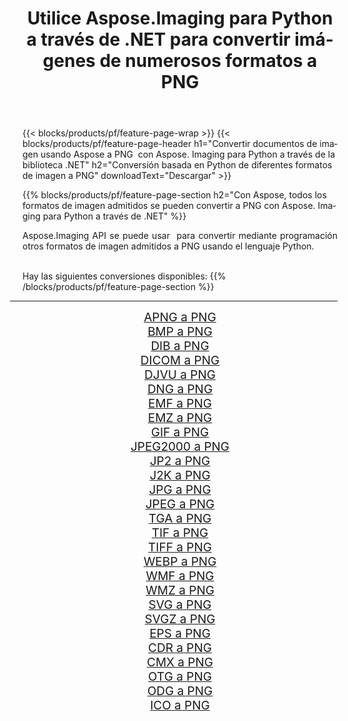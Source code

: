 ﻿---
title: Utilice Aspose.Imaging para Python a través de .NET para convertir imágenes de numerosos formatos a PNG 
weight: 3920
url: /es/python-net/conversion/to/png/ 
lang: es
langdirlevel: 2
locales: zh-hans,ja,it,ru,de,es,fr,nl,id,lt,pl,pt,vi,tr,ko,zh-hant,ar,hi,th,sv,cs,uk,he
description: Puede usar Aspose.Imaging para Python a través de la biblioteca .NET para convertir una variedad de formatos a PNG
---

{{< blocks/products/pf/feature-page-wrap >}}
{{< blocks/products/pf/feature-page-header h1="Convertir documentos de imagen usando Aspose a PNG  con Aspose. Imaging para Python a través de la biblioteca .NET" h2="Conversión basada en Python de diferentes formatos de imagen a PNG" downloadText="Descargar" >}}


{{% blocks/products/pf/feature-page-section  h2="Con Aspose, todos los formatos de imagen admitidos se pueden convertir a PNG con Aspose. Imaging para Python a través de .NET" %}}
<p align=justify>Aspose.Imaging API se puede usar  para convertir mediante programación otros formatos de imagen admitidos a PNG usando el lenguaje Python.</p>
<br/>
Hay las siguientes conversiones disponibles:
{{% /blocks/products/pf/feature-page-section %}}
<div class="container-fluid productfamilypage bg-gray">
    <div class="convertypes bg-gray agp-content section">
        <div class="container">
		<hr style="margin-left:-20px;"/>
		<div class="row other-converters" style="gap: 10px;font-size: 19px;text-align:center;">
		    <div class='col-md-2 other-converter remove-lp remove-rp'><a href="/imaging/es/python-net/conversion/apng-to-png/" style="padding:15px;">APNG a PNG</a></div>
<div class='col-md-2 other-converter remove-lp remove-rp'><a href="/imaging/es/python-net/conversion/bmp-to-png/" style="padding:15px;">BMP a PNG</a></div>
<div class='col-md-2 other-converter remove-lp remove-rp'><a href="/imaging/es/python-net/conversion/dib-to-png/" style="padding:15px;">DIB a PNG</a></div>
<div class='col-md-2 other-converter remove-lp remove-rp'><a href="/imaging/es/python-net/conversion/dicom-to-png/" style="padding:15px;">DICOM a PNG</a></div>
<div class='col-md-2 other-converter remove-lp remove-rp'><a href="/imaging/es/python-net/conversion/djvu-to-png/" style="padding:15px;">DJVU a PNG</a></div>
<div class='col-md-2 other-converter remove-lp remove-rp'><a href="/imaging/es/python-net/conversion/dng-to-png/" style="padding:15px;">DNG a PNG</a></div>
<div class='col-md-2 other-converter remove-lp remove-rp'><a href="/imaging/es/python-net/conversion/emf-to-png/" style="padding:15px;">EMF a PNG</a></div>
<div class='col-md-2 other-converter remove-lp remove-rp'><a href="/imaging/es/python-net/conversion/emz-to-png/" style="padding:15px;">EMZ a PNG</a></div>
<div class='col-md-2 other-converter remove-lp remove-rp'><a href="/imaging/es/python-net/conversion/gif-to-png/" style="padding:15px;">GIF a PNG</a></div>
<div class='col-md-2 other-converter remove-lp remove-rp'><a href="/imaging/es/python-net/conversion/jpeg2000-to-png/" style="padding:15px;">JPEG2000 a PNG</a></div>
<div class='col-md-2 other-converter remove-lp remove-rp'><a href="/imaging/es/python-net/conversion/jp2-to-png/" style="padding:15px;">JP2 a PNG</a></div>
<div class='col-md-2 other-converter remove-lp remove-rp'><a href="/imaging/es/python-net/conversion/j2k-to-png/" style="padding:15px;">J2K a PNG</a></div>
<div class='col-md-2 other-converter remove-lp remove-rp'><a href="/imaging/es/python-net/conversion/jpg-to-png/" style="padding:15px;">JPG a PNG</a></div>
<div class='col-md-2 other-converter remove-lp remove-rp'><a href="/imaging/es/python-net/conversion/jpeg-to-png/" style="padding:15px;">JPEG a PNG</a></div>
<div class='col-md-2 other-converter remove-lp remove-rp'><a href="/imaging/es/python-net/conversion/tga-to-png/" style="padding:15px;">TGA a PNG</a></div>
<div class='col-md-2 other-converter remove-lp remove-rp'><a href="/imaging/es/python-net/conversion/tif-to-png/" style="padding:15px;">TIF a PNG</a></div>
<div class='col-md-2 other-converter remove-lp remove-rp'><a href="/imaging/es/python-net/conversion/tiff-to-png/" style="padding:15px;">TIFF a PNG</a></div>
<div class='col-md-2 other-converter remove-lp remove-rp'><a href="/imaging/es/python-net/conversion/webp-to-png/" style="padding:15px;">WEBP a PNG</a></div>
<div class='col-md-2 other-converter remove-lp remove-rp'><a href="/imaging/es/python-net/conversion/wmf-to-png/" style="padding:15px;">WMF a PNG</a></div>
<div class='col-md-2 other-converter remove-lp remove-rp'><a href="/imaging/es/python-net/conversion/wmz-to-png/" style="padding:15px;">WMZ a PNG</a></div>
<div class='col-md-2 other-converter remove-lp remove-rp'><a href="/imaging/es/python-net/conversion/svg-to-png/" style="padding:15px;">SVG a PNG</a></div>
<div class='col-md-2 other-converter remove-lp remove-rp'><a href="/imaging/es/python-net/conversion/svgz-to-png/" style="padding:15px;">SVGZ a PNG</a></div>
<div class='col-md-2 other-converter remove-lp remove-rp'><a href="/imaging/es/python-net/conversion/eps-to-png/" style="padding:15px;">EPS a PNG</a></div>
<div class='col-md-2 other-converter remove-lp remove-rp'><a href="/imaging/es/python-net/conversion/cdr-to-png/" style="padding:15px;">CDR a PNG</a></div>
<div class='col-md-2 other-converter remove-lp remove-rp'><a href="/imaging/es/python-net/conversion/cmx-to-png/" style="padding:15px;">CMX a PNG</a></div>
<div class='col-md-2 other-converter remove-lp remove-rp'><a href="/imaging/es/python-net/conversion/otg-to-png/" style="padding:15px;">OTG a PNG</a></div>
<div class='col-md-2 other-converter remove-lp remove-rp'><a href="/imaging/es/python-net/conversion/odg-to-png/" style="padding:15px;">ODG a PNG</a></div>
<div class='col-md-2 other-converter remove-lp remove-rp'><a href="/imaging/es/python-net/conversion/ico-to-png/" style="padding:15px;">ICO a PNG</a></div>
                </div>
        </div>
    </div>
</div>
<br/>

